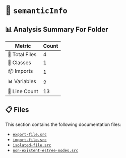# 📁 `semanticInfo`

## 📊 Analysis Summary For Folder

| Metric | Count |
|--------|-------|
| 📁 Total Files | 4 |
| 🧱 Classes | 1 |
| 📦 Imports | 1 |
| 📊 Variables | 2 |
| 🔢 Line Count | 13 |


## 📋 Files

This section contains the following documentation files:

- [`export-file.src`](./export-file.src.md)
- [`import-file.src`](./import-file.src.md)
- [`isolated-file.src`](./isolated-file.src.md)
- [`non-existent-estree-nodes.src`](./non-existent-estree-nodes.src.md)